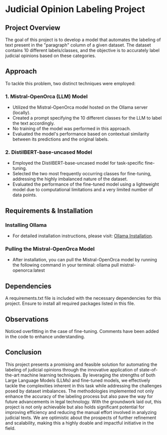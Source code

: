 # Judicial Opinion Labeling Project

## Project Overview
The goal of this project is to develop a model that automates the labeling of text present in the "paragraph" column of a given dataset. The dataset contains 10 different labels/classes, and the objective is to accurately label judicial opinions based on these categories.

## Approach
To tackle this problem, two distinct techniques were employed:

### 1. Mistral-OpenOrca (LLM) Model
- Utilized the Mistral-OpenOrca model hosted on the Ollama server (locally).
- Created a prompt specifying the 10 different classes for the LLM to label the text accordingly.
- No training of the model was performed in this approach.
- Evaluated the model's performance based on contextual similarity between its predictions and the original labels.

### 2. DistilBERT-base-uncased Model
- Employed the DistilBERT-base-uncased model for task-specific fine-tuning.
- Selected the two most frequently occurring classes for fine-tuning, addressing the highly imbalanced nature of the dataset.
- Evaluated the performance of the fine-tuned model using a lightweight model due to computational limitations and a very limited number of data points.

## Requirements & Installation

### Installing Ollama
- For detailed installation instructions, please visit: [Ollama Installation](https://ollama.com/download/windows).

### Pulling the Mistral-OpenOrca Model
- After installation, you can pull the Mistral-OpenOrca model by running the following command in your terminal:
ollama pull mistral-openorca:latest


## Dependencies
A requirements.txt file is included with the necessary dependencies for this project. Ensure to install all required packages listed in this file.

## Observations
Noticed overfitting in the case of fine-tuning.
Comments have been added in the code to enhance understanding.

## Conclusion
This project presents a promising and feasible solution for automating the labeling of judicial opinions through the innovative application of state-of-the-art machine learning techniques. By leveraging the strengths of both Large Language Models (LLMs) and fine-tuned models, we effectively tackle the complexities inherent in this task while addressing the challenges posed by dataset imbalances. The methodologies implemented not only enhance the accuracy of the labeling process but also pave the way for future advancements in legal technology. With the groundwork laid out, this project is not only achievable but also holds significant potential for improving efficiency and reducing the manual effort involved in analyzing judicial texts. We are optimistic about the prospects of further refinement and scalability, making this a highly doable and impactful initiative in the field.
